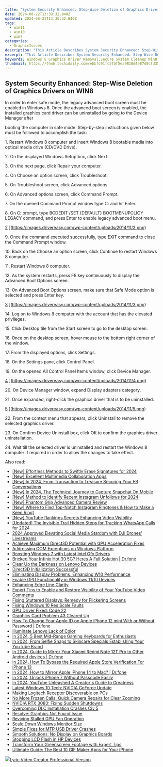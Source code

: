 ```yaml
---
title: "System Security Enhanced: Step-Wise Deletion of Graphics Drivers on WIN8"
date: 2024-08-22T13:30:32.840Z
updated: 2024-08-23T13:30:32.840Z
tags:
  - win11
  - win10
  - win7
categories:
  - GraphicIssues
description: "This Article Describes System Security Enhanced: Step-Wise Deletion of Graphics Drivers on WIN8"
excerpt: "This Article Describes System Security Enhanced: Step-Wise Deletion of Graphics Drivers on WIN8"
keywords: Windows 8 Graphics Driver Removal,Secure System Cleanup Win8,Disable Graphics Drivers for Security,Step-Wise Graphics Driver Deletion WIN8,Enhancing PC Security by Removing Drivers (WIN8),Optimize Windows 8 Performance by Driver Deactivation,Graphics Driver Elimination on Windows Operating System
thumbnail: https://thmb.techidaily.com/ebbfd91fc57bf5ea9818d4e87d8cfd35544a71921ce7ca73b2986ee75e83dd45.jpg
---
```


## System Security Enhanced: Step-Wise Deletion of Graphics Drivers on WIN8

 In order to enter safe mode, the legacy advanced boot screen must be enabled in Windows 8\. Once the advanced boot screen is enabled, the installed graphics card driver can be uninstalled by going to the Device Manager after

 booting the computer in safe mode. Step-by-step instructions given below must be followed to accomplish the task:

  1\. Restart Windows 8 computer and insert Windows 8 bootable media into optical media drive (CD/DVD Drive).

  2\. On the displayed Windows Setup box, click Next.

  3\. On the next page, click Repair your computer.

  4\. On Choose an option screen, click Troubleshoot.

  5\. On Troubleshoot screen, click Advanced options.

  6\. On Advanced options screen, click Command Prompt.

  7\. On the opened Command Prompt window type C: and hit Enter.

  8\. On C: prompt, type BCDEDIT /SET {DEFAULT} BOOTMENUPOLICY LEGACY command, and press Enter to enable legacy advanced boot menu.

 [2](https://images.drivereasy.com/wp-content/uploads/2014/11/2.png) ](https://images.drivereasy.com/wp-content/uploads/2014/11/2.png)

 9\. Once the command executed successfully, type EXIT command to close the Command Prompt window.

  10\. Back on the Choose an option screen, click Continue to restart Windows 8 computer.

 11\. Restart Windows 8 computer.

  12\. As the system restarts, press F8 key continuously to display the Advanced Boot Options screen.

  13\. On Advanced Boot Options screen, make sure that Safe Mode option is selected and press Enter key.

 [3](https://images.drivereasy.com/wp-content/uploads/2014/11/3.png) ](https://images.drivereasy.com/wp-content/uploads/2014/11/3.png)

  14\. Log on to Windows 8 computer with the account that has the elevated privileges.

  15\. Click Desktop tile from the Start screen to go to the desktop screen.

  16\. Once on the desktop screen, hover mouse to the bottom right corner of the window.

  17\. From the displayed options, click Settings.

 18\. On the Settings pane, click Control Panel.

  19\. On the opened All Control Panel Items window, click Device Manager.

[4](https://images.drivereasy.com/wp-content/uploads/2014/11/4.png) ](https://images.drivereasy.com/wp-content/uploads/2014/11/4.png)

 20\. On Device Manager window, expand Display adapters category.

  21\. Once expanded, right-click the graphics driver that is to be uninstalled.

[5](https://images.drivereasy.com/wp-content/uploads/2014/11/5.png) ](https://images.drivereasy.com/wp-content/uploads/2014/11/5.png)

 22\. From the context menu that appears, click Uninstall to remove the selected graphics driver.

  23\. On Confirm Device Uninstall box, click OK to confirm the graphics driver uninstallation.

  24\. Wait till the selected driver is uninstalled and restart the Windows 8 computer if required in order to allow the changes to take effect.


<ins class="adsbygoogle"
     style="display:block"
     data-ad-format="autorelaxed"
     data-ad-client="ca-pub-7571918770474297"
     data-ad-slot="1223367746"></ins>



<ins class="adsbygoogle"
     style="display:block"
     data-ad-client="ca-pub-7571918770474297"
     data-ad-slot="8358498916"
     data-ad-format="auto"
     data-full-width-responsive="true"></ins>





<span class="atpl-alsoreadstyle">Also read:</span>
<div><ul>
<li><a href="https://fox-friendly.techidaily.com/new-effortless-methods-to-swiftly-erase-signatures-for-2024/"><u>[New] Effortless Methods to Swiftly Erase Signatures for 2024</u></a></li>
<li><a href="https://digital-screen-recording.techidaily.com/new-excellent-multimedia-collaboration-apps/"><u>[New] Excellent Multimedia Collaboration Apps</u></a></li>
<li><a href="https://facebook-video-recording.techidaily.com/new-in-2024-from-transaction-to-treasure-securing-your-fb-conversations/"><u>[New] In 2024, From Transaction to Treasure  Securing Your FB Conversations</u></a></li>
<li><a href="https://snapchat-videos.techidaily.com/new-in-2024-the-technical-journey-to-capture-snapchat-on-mobile/"><u>[New] In 2024, The Technical Journey to Capture Snapchat On Mobile</u></a></li>
<li><a href="https://instagram-videos.techidaily.com/new-method-to-identify-recent-instagram-unfollows-for-2024/"><u>[New] Method to Identify Recent Instagram Unfollows for 2024</u></a></li>
<li><a href="https://extra-support.techidaily.com/new-phantom-grip-advanced-camera-review/"><u>[New] Phantom Grip  Advanced Camera Review</u></a></li>
<li><a href="https://extra-skills.techidaily.com/new-where-to-find-top-notch-instagram-ringtones-and-how-to-make-a-keen-ringt/"><u>[New] Where to Find Top-Notch Instagram Ringtones & How to Make a Keen Ringt</u></a></li>
<li><a href="https://facebook-video-footage.techidaily.com/new-youtube-rankings-secrets-enhancing-video-visibility/"><u>[New] YouTube Rankings Secrets  Enhancing Video Visibility</u></a></li>
<li><a href="https://screen-sharing-recording.techidaily.com/updated-the-invisible-trail-hidden-steps-for-tracking-whatsapp-calls-for-2024/"><u>[Updated] The Invisible Trail  Hidden Steps for Tracking WhatsApp Calls for 2024</u></a></li>
<li><a href="https://facebook-clips.techidaily.com/2024-approved-elevating-social-media-stardom-with-dji-drones-livestreams/"><u>2024 Approved  Elevating Social Media Stardom with DJI Drones' Livestreams</u></a></li>
<li><a href="https://graphic-issues.techidaily.com/achieve-maximum-direct3d-potential-with-gpu-acceleration-fixes/"><u>Achieve Maximum Direct3D Potential with GPU Acceleration Fixes</u></a></li>
<li><a href="https://graphic-issues.techidaily.com/addressing-com-exceptions-on-windows-platform/"><u>Addressing COM Exceptions on Windows Platform</u></a></li>
<li><a href="https://graphic-issues.techidaily.com/boosting-windows-7-with-latest-intel-gfx-drivers/"><u>Boosting Windows 7 with Latest Intel Gfx Drivers</u></a></li>
<li><a href="https://howto.techidaily.com/bricked-your-infinix-hot-30-5g-heres-a-full-solution-drfone-by-drfone-fix-android-problems-fix-android-problems/"><u>Bricked Your Infinix Hot 30 5G? Heres A Full Solution | Dr.fone</u></a></li>
<li><a href="https://graphic-issues.techidaily.com/clear-up-the-darkness-on-lenovo-devices/"><u>Clear Up the Darkness on Lenovo Devices</u></a></li>
<li><a href="https://graphic-issues.techidaily.com/direct3d-initialization-successful/"><u>Direct3D Initialization Successful</u></a></li>
<li><a href="https://graphic-issues.techidaily.com/eliminating-display-problems-enhancing-w10-performance/"><u>Eliminating Display Problems, Enhancing W10 Performance</u></a></li>
<li><a href="https://graphic-issues.techidaily.com/enable-gpu-functionality-in-windows-1110-devices/"><u>Enable GPU Functionality in Windows 11/10 Devices</u></a></li>
<li><a href="https://graphic-issues.techidaily.com/enhancing-edge-line-clarity/"><u>Enhancing Edge Line Clarity</u></a></li>
<li><a href="https://tech-recovery.techidaily.com/expert-tips-to-enable-and-restore-visibility-of-your-youtube-video-comments/"><u>Expert Tips to Enable and Restore Visibility of Your YouTube Video Comments</u></a></li>
<li><a href="https://graphic-issues.techidaily.com/fixing-stuttered-displays-remedy-for-flickering-screens/"><u>Fixing Stuttered Displays: Remedy for Flickering Screens</u></a></li>
<li><a href="https://graphic-issues.techidaily.com/fixing-windows-10-res-scale-faults/"><u>Fixing Windows 10 Res Scale Faults</u></a></li>
<li><a href="https://graphic-issues.techidaily.com/gpu-driver-fixed-code-22/"><u>GPU Driver Fixed: Code 22</u></a></li>
<li><a href="https://graphic-issues.techidaily.com/graphics-card-problem-43-cleared-up/"><u>Graphics Card Problem 43 Cleared Up</u></a></li>
<li><a href="https://iphone-unlock.techidaily.com/how-to-change-your-apple-id-on-apple-iphone-12-mini-with-or-without-password-drfone-by-drfone-ios/"><u>How To Change Your Apple ID on Apple iPhone 12 mini With or Without Password | Dr.fone</u></a></li>
<li><a href="https://graphic-issues.techidaily.com/illuminate-lenovo-lack-of-color/"><u>Illuminate Lenovo Lack of Color</u></a></li>
<li><a href="https://screen-sharing-recording.techidaily.com/in-2024-5-best-mid-range-gaming-keyboards-for-enthusiasts/"><u>In 2024, 5 Best Mid-Range Gaming Keyboards for Enthusiasts</u></a></li>
<li><a href="https://youtube-help.techidaily.com/in-2024-from-selfie-snaps-to-skincare-specials-establishing-your-youtube-brand/"><u>In 2024, From Selfie Snaps to Skincare Specials  Establishing Your YouTube Brand</u></a></li>
<li><a href="https://screen-mirror.techidaily.com/in-2024-guide-to-mirror-your-xiaomi-redmi-note-12t-pro-to-other-android-devices-drfone-by-drfone-android/"><u>In 2024, Guide to Mirror Your Xiaomi Redmi Note 12T Pro to Other Android devices | Dr.fone</u></a></li>
<li><a href="https://ios-unlock.techidaily.com/in-2024-how-to-bypass-the-required-apple-store-verification-for-iphone-13-by-drfone-ios/"><u>In 2024, How To Bypass the Required Apple Store Verification For iPhone 13</u></a></li>
<li><a href="https://screen-mirror.techidaily.com/in-2024-how-to-mirror-apple-iphone-14-to-mac-drfone-by-drfone-ios/"><u>In 2024, How to Mirror Apple iPhone 14 to Mac? | Dr.fone</u></a></li>
<li><a href="https://ios-unlock.techidaily.com/in-2024-unlock-iphone-7-without-passcode-easily-by-drfone-ios/"><u>In 2024, Unlock iPhone 7 Without Passcode Easily</u></a></li>
<li><a href="https://facebook-video-footage.techidaily.com/in-2024-youtube-unleashed-a-creators-guide-to-greatness/"><u>In 2024, YouTube Unleashed  A Creator's Guide to Greatness</u></a></li>
<li><a href="https://graphic-issues.techidaily.com/latest-windows-10-tech-nvidia-geforce-update/"><u>Latest Windows 10 Tech: NVIDIA GeForce Update</u></a></li>
<li><a href="https://driver-error.techidaily.com/making-logitech-receptor-discoverable-on-pcs/"><u>Making Logitech Receptor Discoverable on PCs</u></a></li>
<li><a href="https://graphic-issues.techidaily.com/no-more-frozen-calls-quick-camera-repairs-for-clear-zooming/"><u>No More Frozen Calls: Quick Camera Repairs for Clear Zooming</u></a></li>
<li><a href="https://graphic-issues.techidaily.com/nvidia-rtx-3080-fixing-sudden-shutdowns/"><u>NVIDIA RTX 3080: Fixing Sudden Shutdowns</u></a></li>
<li><a href="https://graphic-issues.techidaily.com/overcoming-dlc-installation-crashes-civ-5/"><u>Overcoming DLC Installation Crashes Civ 5</u></a></li>
<li><a href="https://graphic-issues.techidaily.com/resolve-graphics-not-found-issue/"><u>Resolve: Graphics Not Found Issue</u></a></li>
<li><a href="https://graphic-issues.techidaily.com/reviving-stalled-gpu-fan-operation/"><u>Reviving Stalled GPU Fan Operation</u></a></li>
<li><a href="https://graphic-issues.techidaily.com/scale-down-windows-monitor-size/"><u>Scale Down Windows Monitor Size</u></a></li>
<li><a href="https://driver-error.techidaily.com/simple-fixes-for-mtp-usb-driver-crashes/"><u>Simple Fixes for MTP USB Driver Crashes</u></a></li>
<li><a href="https://graphic-issues.techidaily.com/smooth-solutions-no-display-on-graphics-boards/"><u>Smooth Solutions: No Display on Graphics Boards</u></a></li>
<li><a href="https://graphic-issues.techidaily.com/stopping-lcd-flash-in-hp-devices/"><u>Stopping LCD Flash in HP Devices</u></a></li>
<li><a href="https://graphic-issues.techidaily.com/transform-your-greenscreen-footage-with-expert-tips/"><u>Transform Your Greenscreen Footage with Expert Tips</u></a></li>
<li><a href="https://app-tips.techidaily.com/ultimate-guide-the-best-10-gif-maker-apps-for-your-iphone/"><u>Ultimate Guide: The Best 10 GIF Maker Apps for Your iPhone</u></a></li>
</ul></div>

<!-- affiliate ads begin -->
<a href="https://secure.2checkout.com/order/checkout.php?PRODS=11224199&QTY=1&AFFILIATE=108875&CART=1"><img src="https://secure.avangate.com/images/merchant/e09fdffe648a30658a9657bbed7b2388/products/copy_boxshot_lyricvideo.png" border="0">Lyric Video Creator Professional Version</a>
<!-- affiliate ads end -->